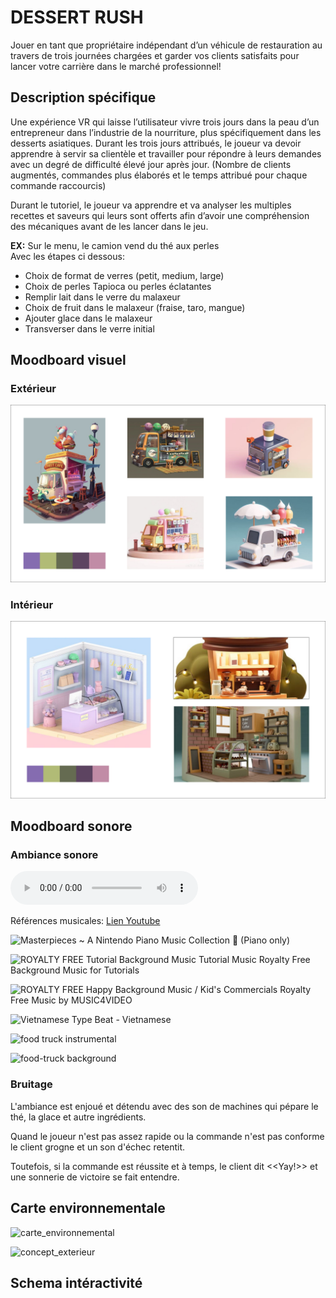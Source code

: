 # DESSERT RUSH 
Jouer en tant que propriétaire indépendant d’un véhicule de restauration au travers de trois journées chargées et garder vos clients satisfaits pour lancer votre carrière dans le marché professionnel! 

## Description spécifique
Une expérience VR qui laisse l’utilisateur vivre trois jours dans la peau d’un entrepreneur dans l’industrie de la nourriture, plus spécifiquement dans les desserts asiatiques. Durant les trois jours attribués, le joueur va devoir apprendre à servir sa clientèle et travailler pour répondre à leurs demandes avec un degré de difficulté élevé jour après jour. (Nombre de clients augmentés, commandes plus élaborés et le temps attribué pour chaque commande raccourcis) 

Durant le tutoriel, le joueur va apprendre et va analyser les multiples recettes et saveurs qui leurs sont offerts afin d’avoir une compréhension des mécaniques avant de les lancer dans le jeu. 

<b>EX:</b> Sur le menu, le camion vend du thé aux perles </br>
Avec les étapes ci dessous: 
- Choix de format de verres (petit, medium, large)
- Choix de perles Tapioca ou perles éclatantes
- Remplir lait dans le verre du malaxeur
- Choix de fruit dans le malaxeur (fraise, taro, mangue) 
- Ajouter glace dans le malaxeur
- Transverser dans le verre initial

## Moodboard visuel
### Extérieur
![moodboard](https://github.com/Khatymiss707/desert_rush/blob/main/r%C3%A9f%C3%A9rences_moodboard/ambiance/moodboard_ambiance_exterieur.jpg)

### Intérieur
![moodboard](https://github.com/Khatymiss707/desert_rush/blob/main/r%C3%A9f%C3%A9rences_moodboard/ambiance/moodboard_ambiance_interieur.jpg)
## Moodboard sonore

### Ambiance sonore
![moodboard](https://github.com/Khatymiss707/desert_rush/blob/main/r%C3%A9f%C3%A9rences_moodboard/exportation/moodboard_sonore_big_luch_rush.mp3) </br>


Références musicales: [Lien Youtube](https://youtu.be/XwHrjEjvNAI?si=N8hdkJ2MVXJK7ijq)

![Masterpieces ~ A Nintendo Piano Music Collection 🎹 (Piano only)](https://www.youtube.com/watch?v=xNoYp5Ryp6E)

![ROYALTY FREE Tutorial Background Music Tutorial Music Royalty Free Background Music for Tutorials](https://www.youtube.com/watch?v=B6nLuyVOk4k&list=PLbky1Uo8tP8CSLdGbdwFezMjDuukfUh7A&index=9)

![ROYALTY FREE Happy Background Music / Kid's Commercials Royalty Free Music by MUSIC4VIDEO](https://www.youtube.com/watch?v=RqnR5iZipdE&list=PLbky1Uo8tP8CSLdGbdwFezMjDuukfUh7A&index=19)

![Vietnamese Type Beat - Vietnamese](https://www.youtube.com/watch?v=BqGY0WJtJ9k)

![food truck instrumental](https://www.youtube.com/watch?v=0GFzXh-V8tc)

![food-truck background](https://www.youtube.com/watch?v=hzBoIrtL7eU)

### Bruitage
L'ambiance est enjoué et détendu avec des son de machines qui pépare le thé, la glace et autre ingrédients.

Quand le joueur n'est pas assez rapide ou la commande n'est pas conforme le client grogne et un son d'échec retentit.

Toutefois, si la commande est réussite et à temps, le client dit <<Yay!>> et une sonnerie de victoire se fait entendre.

## Carte environnementale 
![carte_environnemental](https://github.com/user-attachments/assets/b88c44ec-6ccc-4ac1-8e59-77b0069fa85b)

![concept_exterieur](https://github.com/user-attachments/assets/0a109958-0e16-404a-a4cb-03b9247d3771)


## Schema intéractivité
